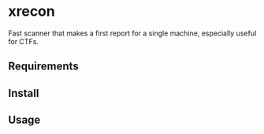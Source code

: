# xrecon
Fast scanner that makes a first report for a single machine, especially useful for CTFs.

## Requirements



## Install



## Usage
